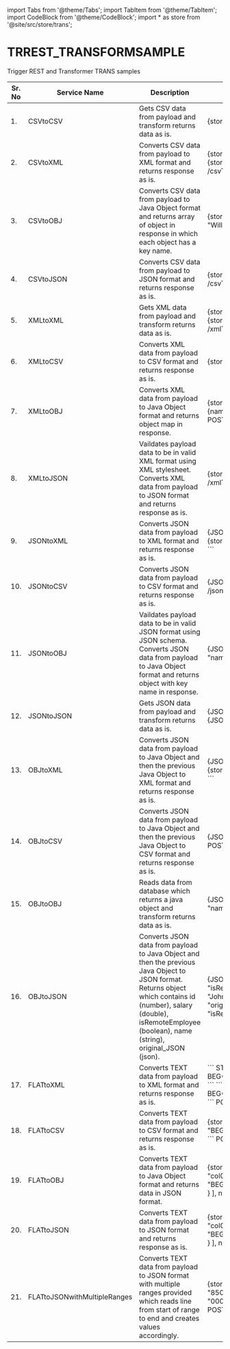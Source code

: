 import Tabs from '@theme/Tabs';
import TabItem from '@theme/TabItem';
import CodeBlock from '@theme/CodeBlock';
import * as store from '@site/src/store/trans';

# TRREST_TRANSFORMSAMPLE

Trigger REST and Transformer TRANS samples

<table>
    <thead>
        <tr>
            <th>Sr. No</th>
            <th>Service Name</th>
            <th>Description</th>
            <th>Details</th>
        </tr>
    </thead>
    <tbody>
        <tr>
            <td>1.</td>
            <td>CSVtoCSV</td>
            <td>Gets CSV data from payload and transform returns data as is.</td>
            <td>
                <Tabs>
                    <TabItem value="Input" label="Input" default>
                        <CodeBlock>
                        {store.csvSample}
                        </CodeBlock>
                    </TabItem>
                    <TabItem value="Output" label="Output">
                        <CodeBlock>
                        {store.csvSample}
                        </CodeBlock>
                    </TabItem>
                    <TabItem value="Path" label="Path">
                        <span className="badge badge--success margin-bottom--sm">POST</span>
                        ```
                        /csvToCsv
                        ```
                    </TabItem>
                </Tabs>
            </td>
        </tr>
        <tr>
            <td>2.</td>
            <td>CSVtoXML</td>
            <td>Converts CSV data from payload to XML format and returns response as is.</td>
            <td>
                <Tabs>
                    <TabItem value="Input" label="Input" default>
                        <CodeBlock>
                        {store.csv1row}
                        </CodeBlock>
                    </TabItem>
                    <TabItem value="Output" label="Output">
                        <CodeBlock>
                        {"<?xml version='1.1' encoding='UTF-8'?>\n"}
                        {store.xmlArray1item.replaceAll('ArrayList', 'root')}
                        </CodeBlock>
                    </TabItem>
                    <TabItem value="Path" label="Path">
                        <span className="badge badge--success margin-bottom--sm">POST</span>
                        ```
                        /csvToXml
                        ```
                    </TabItem>
                </Tabs>
            </td>
        </tr>
        <tr>
            <td>3.</td>
            <td>CSVtoOBJ</td>
            <td>Converts CSV data from payload to Java Object format and returns array of object in response in which each object has a key name.</td>
            <td>
                <Tabs>
                    <TabItem value="Input" label="Input" default>
                        <CodeBlock>
                        {store.csvSample}
                        </CodeBlock>
                    </TabItem>
                    <TabItem value="Output" label="Output">
                        <CodeBlock className="language-json">{JSON.stringify([
                            {
                                "name": "John"
                            },
                            {
                                "name": "Will"
                            }
                        ], null, 2)}
                        </CodeBlock>
                    </TabItem>
                    <TabItem value="Path" label="Path">
                        <span className="badge badge--success margin-bottom--sm">POST</span>
                        ```
                        /csvToObj
                        ```
                    </TabItem>
                </Tabs>
            </td>
        </tr>
        <tr>
            <td>4.</td>
            <td>CSVtoJSON</td>
            <td>Converts CSV data from payload to JSON format and returns response as is.</td>
            <td>
                <Tabs>
                    <TabItem value="Input" label="Input" default>
                        <CodeBlock>
                        {store.csv1row}
                        </CodeBlock>
                    </TabItem>
                    <TabItem value="Output" label="Output">
                        <CodeBlock className="language-json">
                        {JSON.stringify(store.json1obj, null, 2)}
                        </CodeBlock>
                    </TabItem>
                    <TabItem value="Path" label="Path">
                        <span className="badge badge--success margin-bottom--sm">POST</span>
                        ```
                        /csvToJson
                        ```
                    </TabItem>
                </Tabs>
            </td>
        </tr>
        <tr>
            <td>5.</td>
            <td>XMLtoXML</td>
            <td>Gets XML data from payload and transform returns data as is.</td>
            <td>
                <Tabs>
                    <TabItem value="Input" label="Input" default>
                        <CodeBlock>
                        {store.xmlArray1item}
                        </CodeBlock>
                    </TabItem>
                    <TabItem value="Output" label="Output">
                        <CodeBlock>
                        {"<?xml version='1.1' encoding='UTF-8'?>\n"}
                        {store.xmlArray1item.replaceAll('ArrayList', 'root')}
                        </CodeBlock>
                    </TabItem>
                    <TabItem value="Path" label="Path">
                        <span className="badge badge--success margin-bottom--sm">POST</span>
                        ```
                        /xmlToXml
                        ```
                    </TabItem>
                </Tabs>
            </td>
        </tr>
        <tr>
            <td>6.</td>
            <td>XMLtoCSV</td>
            <td>Converts XML data from payload to CSV format and returns response as is.</td>
            <td>
                <Tabs>
                    <TabItem value="Input" label="Input" default>
                        <CodeBlock>
                        {store.xmlArray1item}
                        </CodeBlock>
                    </TabItem>
                    <TabItem value="Output" label="Output">
                        <CodeBlock>
                        {store.csv1row}
                        </CodeBlock>
                    </TabItem>
                    <TabItem value="Path" label="Path">
                        <span className="badge badge--success margin-bottom--sm">POST</span>
                        ```
                        /xmlToCsv
                        ```
                    </TabItem>
                </Tabs>
            </td>
        </tr>
        <tr>
            <td>7.</td>
            <td>XMLtoOBJ</td>
            <td>Converts XML data from payload to Java Object format and returns object map in response.</td>
            <td>
                <Tabs>
                    <TabItem value="Input" label="Input" default>
                        <CodeBlock>
                        {store.xmlArray1item}
                        </CodeBlock>
                    </TabItem>
                    <TabItem value="Output" label="Output">
                        <CodeBlock className="language-json">{JSON.stringify({
                            "ObjectMap": "{item={name=John, id=111, city=Pune, country=India}}"
                        }, null, 2)}
                        </CodeBlock>
                    </TabItem>
                    <TabItem value="Path" label="Path">
                        <span className="badge badge--success margin-bottom--sm">POST</span>
                        ```
                        /xmlToObj
                        ```
                    </TabItem>
                </Tabs>
            </td>
        </tr>
        <tr>
            <td>8.</td>
            <td>XMLtoJSON</td>
            <td>Vaildates payload data to be in valid XML format using XML stylesheet. Converts XML data from payload to JSON format and returns response as is.</td>
            <td>
                <Tabs>
                    <TabItem value="Input" label="Input" default>
                        <CodeBlock>
                        {store.xmlObj}
                        </CodeBlock>
                    </TabItem>
                    <TabItem value="Output" label="Output">
                        <CodeBlock className="language-json">
                        {JSON.stringify(store.json1obj, null, 2)}
                        </CodeBlock>
                    </TabItem>
                    <TabItem value="Path" label="Path">
                        <span className="badge badge--success margin-bottom--sm">POST</span>
                        ```
                        /xmlToJson
                        ```
                    </TabItem>
                </Tabs>
            </td>
        </tr>
        <tr>
            <td>9.</td>
            <td>JSONtoXML</td>
            <td>Converts JSON data from payload to XML format and returns response as is.</td>
            <td>
                <Tabs>
                    <TabItem value="Input" label="Input" default>
                        <CodeBlock className="language-json">
                        {JSON.stringify(store.jsonArray, null, 2)}
                        </CodeBlock>
                    </TabItem>
                    <TabItem value="Output" label="Output">
                        <CodeBlock>
                        {"<?xml version='1.1' encoding='UTF-8'?>\n"}
                        {store.xmlArray.replaceAll('ArrayList', 'root')}
                        </CodeBlock>
                    </TabItem>
                    <TabItem value="Path" label="Path">
                        <span className="badge badge--success margin-bottom--sm">POST</span>
                        ```
                        /jsonToXml
                        ```
                    </TabItem>
                </Tabs>
            </td>
        </tr>
        <tr>
            <td>10.</td>
            <td>JSONtoCSV</td>
            <td>Converts JSON data from payload to CSV format and returns response as is.</td>
            <td>
                <Tabs>
                    <TabItem value="Input" label="Input" default>
                        <CodeBlock className="language-json">
                        {JSON.stringify(store.json1obj, null, 2)}
                        </CodeBlock>
                    </TabItem>
                    <TabItem value="Output" label="Output">
                        <CodeBlock>
                        {store.csv1row}
                        </CodeBlock>
                    </TabItem>
                    <TabItem value="Path" label="Path">
                        <span className="badge badge--success margin-bottom--sm">POST</span>
                        ```
                        /jsonToCsv
                        ```
                    </TabItem>
                </Tabs>
            </td>
        </tr>
        <tr>
            <td>11.</td>
            <td>JSONtoOBJ</td>
            <td>Vaildates payload data to be in valid JSON format using JSON schema. Converts JSON data from payload to Java Object format and returns object with key name in response.</td>
            <td>
                <Tabs>
                    <TabItem value="Input" label="Input" default>
                        <CodeBlock className="language-json">
                        {JSON.stringify(store.json1obj, null, 2)}
                        </CodeBlock>
                    </TabItem>
                    <TabItem value="Output" label="Output">
                        <CodeBlock className="language-json">{JSON.stringify({
                            "name": "John"
                        }, null, 2)}
                        </CodeBlock>
                    </TabItem>
                    <TabItem value="Path" label="Path">
                        <span className="badge badge--success margin-bottom--sm">POST</span>
                        ```
                        /jsonToObj
                        ```
                    </TabItem>
                </Tabs>
            </td>
        </tr>
        <tr>
            <td>12.</td>
            <td>JSONtoJSON</td>
            <td>Gets JSON data from payload and transform returns data as is.</td>
            <td>
                <Tabs>
                    <TabItem value="Input" label="Input" default>
                        <CodeBlock className="language-json">
                        {JSON.stringify(store.jsonArray, null, 2)}
                        </CodeBlock>
                    </TabItem>
                    <TabItem value="Output" label="Output">
                        <CodeBlock className="language-json">
                        {JSON.stringify(store.jsonArray, null, 2)}
                        </CodeBlock>
                    </TabItem>
                    <TabItem value="Path" label="Path">
                        <span className="badge badge--success margin-bottom--sm">POST</span>
                        ```
                        /jsonToJson
                        ```
                    </TabItem>
                </Tabs>
            </td>
        </tr>
        <tr>
            <td>13.</td>
            <td>OBJtoXML</td>
            <td>Converts JSON data from payload to Java Object and then the previous Java Object to XML format and returns response as is.</td>
            <td>
                <Tabs>
                    <TabItem value="Input" label="Input" default>
                        <CodeBlock className="language-json">
                        {JSON.stringify(store.jsonArray, null, 2)}
                        </CodeBlock>
                    </TabItem>
                    <TabItem value="Output" label="Output">
                        <CodeBlock>
                        {"<?xml version='1.1' encoding='UTF-8'?>\n"}
                        {store.xmlArray.replaceAll('ArrayList', 'root')}
                        </CodeBlock>
                    </TabItem>
                    <TabItem value="Path" label="Path">
                        <span className="badge badge--success margin-bottom--sm">POST</span>
                        ```
                        /objToXml
                        ```
                    </TabItem>
                </Tabs>
            </td>
        </tr>
        <tr>
            <td>14.</td>
            <td>OBJtoCSV</td>
            <td>Converts JSON data from payload to Java Object and then the previous Java Object to CSV format and returns response as is.</td>
            <td>
                <Tabs>
                    <TabItem value="Input" label="Input" default>
                        <CodeBlock className="language-json">
                        {JSON.stringify(store.jsonArray, null, 2)}
                        </CodeBlock>
                    </TabItem>
                    <TabItem value="Output" label="Output">
                        <CodeBlock>
                        {store.csvSample}
                        </CodeBlock>
                    </TabItem>
                    <TabItem value="Path" label="Path">
                        <span className="badge badge--success margin-bottom--sm">POST</span>
                        ```
                        /objToCsv
                        ```
                    </TabItem>
                </Tabs>
            </td>
        </tr>
        <tr>
            <td>15.</td>
            <td>OBJtoOBJ</td>
            <td>Reads data from database which returns a java object and transform returns data as is.</td>
            <td>
                <Tabs>
                    <TabItem value="Input" label="Input" default>
                        <CodeBlock className="language-json">
                        {JSON.stringify(store.jsonArray, null, 2)}
                        </CodeBlock>
                    </TabItem>
                    <TabItem value="Output" label="Output">
                        <CodeBlock className="language-json">{JSON.stringify({
                            "name": "[John]"
                        }, null, 2)}
                        </CodeBlock>
                    </TabItem>
                    <TabItem value="Path" label="Path">
                        <span className="badge badge--success margin-bottom--sm">POST</span>
                        ```
                        /objToObj
                        ```
                    </TabItem>
                </Tabs>
            </td>
        </tr>
        <tr>
            <td>16.</td>
            <td>OBJtoJSON</td>
            <td>Converts JSON data from payload to Java Object and then the previous Java Object to JSON format. Returns object which contains id (number), salary (double), isRemoteEmployee (boolean), name (string), original_JSON (json).</td>
            <td>
                <Tabs>
                    <TabItem value="Input" label="Input" default>
                        <CodeBlock className="language-json">{JSON.stringify({
                            "name": "John",
                            "id": 111,
                            "salary": "50000",
                            "isRemoteEmployee": "true"
                        }, null, 2)}
                        </CodeBlock>
                    </TabItem>
                    <TabItem value="Output" label="Output">
                        <CodeBlock className="language-json">{JSON.stringify({
                            "name": "John",
                            "id": 111,
                            "salary": 50000.0,
                            "isRemoteEmployee": true,
                            "original_JSON": {
                                "name": "John",
                                "id": 111,
                                "salary": "50000",
                                "isRemoteEmployee": "true"
                            }
                        }, null, 2)}
                        </CodeBlock>
                    </TabItem>
                    <TabItem value="Path" label="Path">
                        <span className="badge badge--success margin-bottom--sm">POST</span>
                        ```
                        /objToJson
                        ```
                    </TabItem>
                </Tabs>
            </td>
        </tr>
        <tr>
            <td>17.</td>
            <td>FLATtoXML</td>
            <td>Converts TEXT data from payload to XML format and returns response as is.</td>
            <td>
                <Tabs>
                    <TabItem value="Input" label="Input" default>
                        ```
                        ST*       850*0001
                        BEG*00*SA*000000006637770**20230818*0001307878
                        ```
                    </TabItem>
                    <TabItem value="Output" label="Output">
                        ```
                        <?xml version='1.1' encoding='UTF-8'?>
                        <root>
                            <record0>
                                <col0>ST*       850*0001</col0>
                            </record0>
                            <record1>
                                <col0>BEG*00*SA*000000006637770**20230818*0001307878</col0>
                            </record1>
                        </root>
                        ```
                    </TabItem>
                    <TabItem value="Path" label="Path">
                        <span className="badge badge--success margin-bottom--sm">POST</span>
                        ```
                        /flatToXml
                        ```
                    </TabItem>
                </Tabs>
            </td>
        </tr>
        <tr>
            <td>18.</td>
            <td>FLATtoCSV</td>
            <td>Converts TEXT data from payload to CSV format and returns response as is.</td>
            <td>
                <Tabs>
                    <TabItem value="Input" label="Input" default>
                        <CodeBlock>
                        {store.flatText}
                        </CodeBlock>
                    </TabItem>
                    <TabItem value="Output" label="Output">
                        ```
                        col0
                        "ST*       850*0001"
                        "BEG*00*SA*000000006637770**20230818*0001307878"
                        ```
                    </TabItem>
                    <TabItem value="Path" label="Path">
                        <span className="badge badge--success margin-bottom--sm">POST</span>
                        ```
                        /flatToCsv
                        ```
                    </TabItem>
                </Tabs>
            </td>
        </tr>
        <tr>
            <td>19.</td>
            <td>FLATtoOBJ</td>
            <td>Converts TEXT data from payload to Java Object format and returns data in JSON format.</td>
            <td>
                <Tabs>
                    <TabItem value="Input" label="Input" default>
                        <CodeBlock>
                        {store.flatText}
                        </CodeBlock>
                    </TabItem>
                    <TabItem value="Output" label="Output">
                        <CodeBlock className="language-json">{JSON.stringify([
                            {
                                "col0": "ST*       850*0001"
                            },
                            {
                                "col0": "BEG*00*SA*000000006637770**20230818*0001307878"
                            }
                        ], null, 2)}
                        </CodeBlock>
                    </TabItem>
                    <TabItem value="Path" label="Path">
                        <span className="badge badge--success margin-bottom--sm">POST</span>
                        ```
                        /flatToObj
                        ```
                    </TabItem>
                </Tabs>
            </td>
        </tr>
        <tr>
            <td>20.</td>
            <td>FLATtoJSON</td>
            <td>Converts TEXT data from payload to JSON format and returns response as is.</td>
            <td>
                <Tabs>
                    <TabItem value="Input" label="Input" default>
                        <CodeBlock>
                        {store.flatText}
                        </CodeBlock>
                    </TabItem>
                    <TabItem value="Output" label="Output">
                        <CodeBlock className="language-json">{JSON.stringify([
                            {
                                "col0": "ST*       850*0001"
                            },
                            {
                                "col0": "BEG*00*SA*000000006637770**20230818*0001307878"
                            }
                        ], null, 2)}
                        </CodeBlock>
                    </TabItem>
                    <TabItem value="Path" label="Path">
                        <span className="badge badge--success margin-bottom--sm">POST</span>
                        ```
                        /flatToJson
                        ```
                    </TabItem>
                </Tabs>
            </td>
        </tr>
        <tr>
            <td>21.</td>
            <td>FLATtoJSONwithMultipleRanges</td>
            <td>Converts TEXT data from payload to JSON format with multiple ranges provided which reads line from start of range to end and creates values accordingly.</td>
            <td>
                <Tabs>
                    <TabItem value="Input" label="Input" default>
                        <CodeBlock>
                        {store.flatText}
                        </CodeBlock>
                    </TabItem>
                    <TabItem value="Output" label="Output">
                        <CodeBlock className="language-json">{JSON.stringify([
                            {
                                "col0": "ST*       ",
                                "col1": "850*0001"
                            },
                            {
                                "col0": "BEG*00*SA*",
                                "col1": "000000006637770**20230818*0001307878"
                            }
                        ], null, 2)}
                        </CodeBlock>
                    </TabItem>
                    <TabItem value="Path" label="Path">
                        <span className="badge badge--success margin-bottom--sm">POST</span>
                        ```
                        /flatToJsonWithMultipleRanges
                        ```
                    </TabItem>
                </Tabs>
            </td>
        </tr>
    </tbody>

</table>
